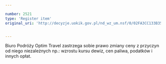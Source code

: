 ```yaml
---

number: 2521
type: 'Register item'
original_uri: 'http://decyzje.uokik.gov.pl/nd_wz_um.nsf/0/02FA3CC133B358B5C125791000420D63?OpenDocument'


---
```


Biuro Podróży Optim Travel zastrzega sobie prawo zmiany ceny z przyczyn od niego niezależnych np.: wzrostu kursu dewiz, cen paliwa, podatków i innych opłat.
